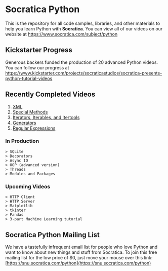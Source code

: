 # Socratica Python
This is the repository for all code samples, libraries, and other materials to help you learn Python with **Socratica**.  You can view all of our videos on our website at https://www.socratica.com/subject/python

## Kickstarter Progress
Generous backers funded the production of 20 advanced Python videos. You can follow our progress at https://www.kickstarter.com/projects/socraticastudios/socratica-presents-python-tutorial-videos

## Recently Completed Videos
1. [XML](https://youtu.be/j0xr0-IAqyk)
2. [Special Methods](https://youtu.be/IkWrlRei0uA)
3. [Iterators, Iterables, and Itertools](https://www.youtube.com/watch?v=WR7mO_jYN9g)
4. [Generators](https://www.youtube.com/watch?v=gMompY5MyPg)
5. [Regular Expressions](https://www.youtube.com/watch?v=nxjwB8up2gI)

### In Production
```
> SQLite
> Decorators
> Async IO
> OOP (advanced version)
> Threads
> Modules and Packages
```

### Upcoming Videos
```
> HTTP Client
> HTTP Server
> Matplotlib
> tkinter
> Pandas
> 3-part Machine Learning tutorial
```

## Socratica Python Mailing List
We have a tastefully infrequent email list for people who love Python and want to know about new things and stuff from Socratica.  To join this free mailing list for the low price of $0, just move your mouse over this link:  [https://snu.socratica.com/python](https://snu.socratica.com/python)
